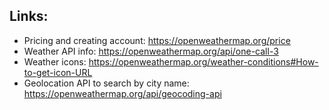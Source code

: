 ## Links:
 - Pricing and creating account: https://openweathermap.org/price
 - Weather API info: https://openweathermap.org/api/one-call-3
 - Weather icons: https://openweathermap.org/weather-conditions#How-to-get-icon-URL
 - Geolocation API to search by city name: https://openweathermap.org/api/geocoding-api
